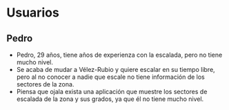 # Usuarios
## Pedro
- Pedro, 29 años, tiene años de experienza con la escalada, pero no tiene mucho nivel.
- Se acaba de mudar a Vélez-Rubio y quiere escalar en su tiempo libre, pero al no conocer a nadie que escale no tiene información de los sectores de la zona.
- Piensa que ojala exista una aplicación que muestre los sectores de escalada de la zona y sus grados, ya que él no tiene mucho nivel.
